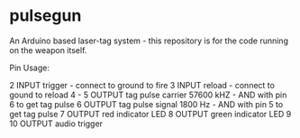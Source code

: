 # pulsegun
An Arduino based laser-tag system - this repository is for the code running on the weapon itself. 

Pin Usage:

2   INPUT   trigger - connect to ground to fire
3   INPUT   reload  - connect to gound to reload
4   -
5   OUTPUT tag pulse carrier 57600 kHZ - AND with pin 6 to get tag pulse
6   OUTPUT tag pulse signal 1800 Hz - AND with pin 5 to get tag pulse
7   OUTPUT red indicator LED
8   OUTPUT green indicator LED
9   
10  OUTPUT audio trigger
